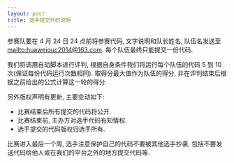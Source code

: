 ```yaml
---
layout: post
title: 选手提交代码说明
---
```


参赛队要在 4 月 24 日 24 点前将参赛代码, 文字说明和队长姓名, 队伍名发送至 [mailto:huaweiouc2014@163.com](huaweiouc2014@163.com). 每个队伍最终只能提交一份代码. 

我们将调用自动脚本进行评判, 根据自身条件我们将运行每个队伍的代码 5 到 10 次(保证每份代码运行次数相同). 取得分最大值作为队伍的得分, 并在评判结束后根据之前给出的公式计算这一轮的得分. 

另外版权声明有更新, 主要变动如下: 

* 比赛结束后所有提交的代码将公开. 
* 比赛结束前, 主办方对选手代码有知情权. 
* 选手提交的代码版权归选手所有. 

比赛进入最后一个周, 选手注意保护自己的代码不要被其他选手抄袭, 包括不要发送代码给他人或在我们的平台之外的地方提交代码等. 